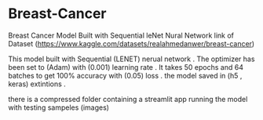 # Breast-Cancer
Breast Cancer Model Built with Sequential leNet Nural Network
link of Dataset (https://www.kaggle.com/datasets/realahmedanwer/breast-cancer)

This model built with Sequential (LENET) nerual network .
The optimizer has been set to (Adam) with (0.001) learning rate . 
It takes 50 epochs and 64 batches to get 100% accuracy with (0.05) loss .
the model saved in (h5 , keras) extintions . 


there is a compressed folder containing a streamlit app running the model with testing sampeles (images)

